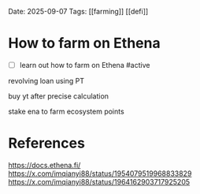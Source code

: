 Date: 2025-09-07
Tags: [[farming]] [[defi]]

# How to farm on Ethena

- [ ] learn out how to farm on Ethena #active

revolving loan using PT

buy yt after precise calculation

stake ena to farm ecosystem points



# References
https://docs.ethena.fi/
https://x.com/imqianyi88/status/1954079519968833829
https://x.com/imqianyi88/status/1964162903717925205